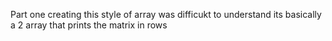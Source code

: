 Part one 
creating this style of array was difficukt to understand its basically a 2 array that prints the matrix in rows 